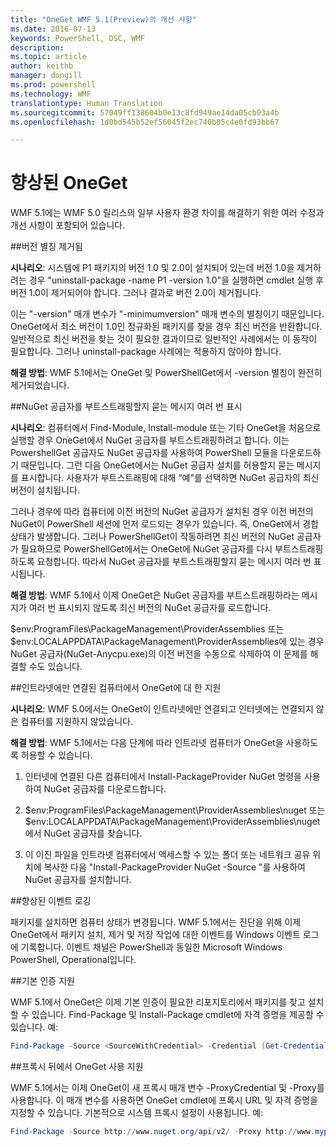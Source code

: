 ```yaml
---
title: "OneGet WMF 5.1(Preview)의 개선 사항"
ms.date: 2016-07-13
keywords: PowerShell, DSC, WMF
description: 
ms.topic: article
author: keithb
manager: dongill
ms.prod: powershell
ms.technology: WMF
translationtype: Human Translation
ms.sourcegitcommit: 57049ff138604b0e13c8fd949ae14da05cb03a4b
ms.openlocfilehash: 1d0bd545b52ef56045f2ec740b05c4e0fd93bb67

---
```


# 향상된 OneGet
WMF 5.1에는 WMF 5.0 릴리스의 일부 사용자 환경 차이를 해결하기 위한 여러 수정과 개선 사항이 포함되어 있습니다. 

##버전 별칭 제거됨

**시나리오**: 시스템에 P1 패키지의 버전 1.0 및 2.0이 설치되어 있는데 버전 1.0을 제거하려는 경우 "uninstall-package -name P1 -version 1.0"을 실행하면 cmdlet 실행 후 버전 1.0이 제거되어야 합니다. 그러나 결과로 버전 2.0이 제거됩니다. 
    
이는 "-version" 매개 변수가 "-minimumversion" 매개 변수의 별칭이기 때문입니다. OneGet에서 최소 버전이 1.0인 정규화된 패키지를 찾을 경우 최신 버전을 반환합니다. 일반적으로 최신 버전을 찾는 것이 필요한 결과이므로 일반적인 사례에서는 이 동작이 필요합니다. 그러나 uninstall-package 사례에는 적용하지 않아야 합니다.
    
**해결 방법**: WMF 5.1에서는 OneGet 및 PowerShellGet에서 -version 별칭이 완전히 제거되었습니다. 

##NuGet 공급자를 부트스트래핑할지 묻는 메시지 여러 번 표시

**시나리오**: 컴퓨터에서 Find-Module, Install-module 또는 기타 OneGet을 처음으로 실행할 경우 OneGet에서 NuGet 공급자를 부트스트래핑하려고 합니다. 이는 PowershellGet 공급자도 NuGet 공급자를 사용하여 PowerShell 모듈을 다운로드하기 때문입니다. 그런 다음 OneGet에서는 NuGet 공급자 설치를 허용할지 묻는 메시지를 표시합니다. 사용자가 부트스트래핑에 대해 “예"를 선택하면 NuGet 공급자의 최신 버전이 설치됩니다. 
    
그러나 경우에 따라 컴퓨터에 이전 버전의 NuGet 공급자가 설치된 경우 이전 버전의 NuGet이 PowerShell 세션에 먼저 로드되는 경우가 있습니다. 즉, OneGet에서 경합 상태가 발생합니다. 그러나 PowerShellGet이 작동하려면 최신 버전의 NuGet 공급자가 필요하므로 PowerShellGet에서는 OneGet에 NuGet 공급자를 다시 부트스트래핑하도록 요청합니다. 따라서 NuGet 공급자를 부트스트래핑할지 묻는 메시지 여러 번 표시됩니다.

**해결 방법**: WMF 5.1에서 이제 OneGet은 NuGet 공급자를 부트스트래핑하라는 메시지가 여러 번 표시되지 않도록 최신 버전의 NuGet 공급자를 로드합니다.

$env:ProgramFiles\PackageManagement\ProviderAssemblies 또는 $env:LOCALAPPDATA\PackageManagement\ProviderAssemblies에 있는 경우 NuGet 공급자(NuGet-Anycpu.exe)의 이전 버전을 수동으로 삭제하여 이 문제를 해결할 수도 있습니다.


##인트라넷에만 연결된 컴퓨터에서 OneGet에 대 한 지원

**시나리오**: WMF 5.0에서는 OneGet이 인트라넷에만 연결되고 인터넷에는 연결되지 않은 컴퓨터를 지원하지 않았습니다.

**해결 방법**: WMF 5.1에서는 다음 단계에 따라 인트라넷 컴퓨터가 OneGet을 사용하도록 허용할 수 있습니다.

1. 인터넷에 연결된 다른 컴퓨터에서 Install-PackageProvider NuGet 명령을 사용하여 NuGet 공급자를 다운로드합니다.

2. $env:ProgramFiles\PackageManagement\ProviderAssemblies\nuget 또는 $env:LOCALAPPDATA\PackageManagement\ProviderAssemblies\nuget에서 NuGet 공급자를 찾습니다. 

3. 이 이진 파일을 인트라넷 컴퓨터에서 액세스할 수 있는 폴더 또는 네트워크 공유 위치에 복사한 다음 "Install-PackageProvider NuGet -Source <Path to folder>"를 사용하여 NuGet 공급자를 설치합니다.


##향상된 이벤트 로깅

패키지를 설치하면 컴퓨터 상태가 변경됩니다. WMF 5.1에서는 진단을 위해 이제 OneGet에서 패키지 설치, 제거 및 저장 작업에 대한 이벤트를 Windows 이벤트 로그에 기록합니다. 이벤트 채널은 PowerShell과 동일한 Microsoft Windows PowerShell, Operational입니다.

##기본 인증 지원

WMF 5.1에서 OneGet은 이제 기본 인증이 필요한 리포지토리에서 패키지를 찾고 설치할 수 있습니다. Find-Package 및 Install-Package cmdlet에 자격 증명을 제공할 수 있습니다. 예:

``` PowerShell
Find-Package -Source <SourceWithCredential> -Credential (Get-Credential)
```
##프록시 뒤에서 OneGet 사용 지원

WMF 5.1에서는 이제 OneGet이 새 프록시 매개 변수 -ProxyCredential 및 -Proxy를 사용합니다. 이 매개 변수를 사용하면 OneGet cmdlet에 프록시 URL 및 자격 증명을 지정할 수 있습니다. 기본적으로 시스템 프록시 설정이 사용됩니다. 예:

``` PowerShell
Find-Package -Source http://www.nuget.org/api/v2/ -Proxy http://www.myproxyserver.com -ProxyCredential (Get-Credential)
```



<!--HONumber=Jul16_HO3-->


